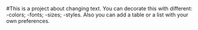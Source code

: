 #This is a project about changing text.
You can decorate this with different: 
-colors;
-fonts;
-sizes;
-styles.
Also you can add a table or a list with your own preferences.